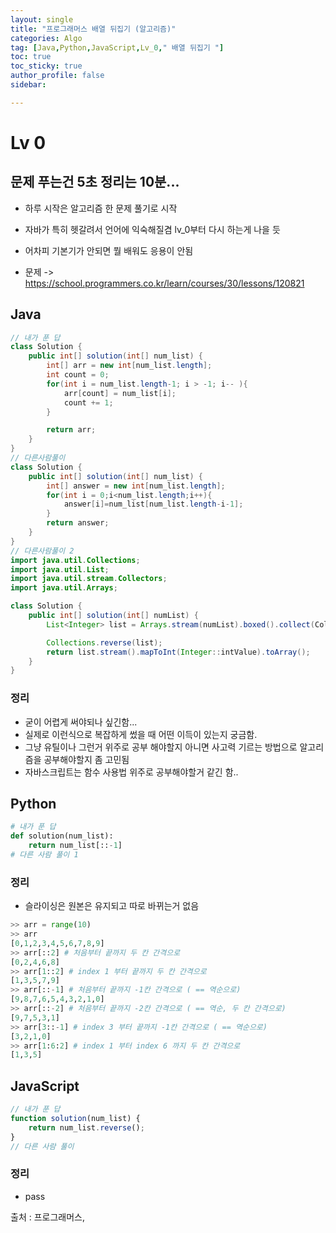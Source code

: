 ```yaml
---
layout: single
title: "프로그래머스 배열 뒤집기 (알고리즘)"
categories: Algo
tag: [Java,Python,JavaScript,Lv_0," 배열 뒤집기 "]
toc: true
toc_sticky: true
author_profile: false
sidebar:

---
```

# Lv 0

## 문제 푸는건 5초 정리는 10분...

- 하루 시작은 알고리즘 한 문제 풀기로 시작
- 자바가 특히 헷갈려서 언어에 익숙해질겸 lv_0부터 다시 하는게 나을 듯
- 어차피 기본기가 안되면 뭘 배워도 응용이 안됨

- 문제 -> https://school.programmers.co.kr/learn/courses/30/lessons/120821

## Java

```java
// 내가 푼 답
class Solution {
    public int[] solution(int[] num_list) {
        int[] arr = new int[num_list.length];
        int count = 0;
        for(int i = num_list.length-1; i > -1; i-- ){
            arr[count] = num_list[i];
            count += 1;
        }

        return arr;
    }
}
// 다른사람풀이 
class Solution {
    public int[] solution(int[] num_list) {
        int[] answer = new int[num_list.length];
        for(int i = 0;i<num_list.length;i++){
            answer[i]=num_list[num_list.length-i-1];
        }
        return answer;
    }
}
// 다른사람풀이 2
import java.util.Collections;
import java.util.List;
import java.util.stream.Collectors;
import java.util.Arrays;

class Solution {
    public int[] solution(int[] numList) {
        List<Integer> list = Arrays.stream(numList).boxed().collect(Collectors.toList());

        Collections.reverse(list);
        return list.stream().mapToInt(Integer::intValue).toArray();
    }
}
```
### 정리
- 굳이 어렵게 써야되나 싶긴함...
- 실제로 이런식으로 복잡하게 썼을 때 어떤 이득이 있는지 궁금함.
- 그냥 유틸이나 그런거 위주로 공부 해야할지 아니면 사고력 기르는 방법으로 알고리즘을 공부해야할지 좀 고민됨
- 자바스크립트는 함수 사용법 위주로 공부해야할거 같긴 함..



## Python
```python
# 내가 푼 답
def solution(num_list):
    return num_list[::-1]
# 다른 사람 풀이 1


```
### 정리
- 슬라이싱은 원본은 유지되고 따로 바뀌는거 없음

```python
>> arr = range(10)
>> arr
[0,1,2,3,4,5,6,7,8,9]
>> arr[::2] # 처음부터 끝까지 두 칸 간격으로
[0,2,4,6,8]
>> arr[1::2] # index 1 부터 끝까지 두 칸 간격으로
[1,3,5,7,9]
>> arr[::-1] # 처음부터 끝까지 -1칸 간격으로 ( == 역순으로)
[9,8,7,6,5,4,3,2,1,0]
>> arr[::-2] # 처음부터 끝까지 -2칸 간격으로 ( == 역순, 두 칸 간격으로)
[9,7,5,3,1]
>> arr[3::-1] # index 3 부터 끝까지 -1칸 간격으로 ( == 역순으로)
[3,2,1,0]
>> arr[1:6:2] # index 1 부터 index 6 까지 두 칸 간격으로
[1,3,5]
```

## JavaScript

```javascript
// 내가 푼 답
function solution(num_list) {
    return num_list.reverse();
}
// 다른 사람 풀이

```
### 정리
- pass


출처 : 프로그래머스,